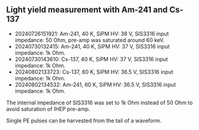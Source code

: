## Light yield measurement with Am-241 and Cs-137

- 20240726151921: Am-241, 40 K, SiPM HV: 38 V, SIS3316 input impedance: 50 Ohm, pre-amp was saturated around 60 keV.
- 20240730132415: Am-241, 40 K, SiPM HV: 37 V, SIS3316 input impedance: 1k Ohm.
- 20240730143610: Cs-137, 40 K, SiPM HV: 37 V, SIS3316 input impedance: 1k Ohm.
- 20240802133723: Cs-137, 60 K, SiPM HV: 36.5 V, SIS3316 input impedance: 1k Ohm.
- 20240802134532: Am-241, 60 K, SiPM HV: 36.5 V, SIS3316 input impedance: 1k Ohm.

The internal impedance of SIS3316 was set to 1k Ohm instead of 50 Ohm to avoid saturation of IHEP pre-amp.

Single PE pulses can be harvested from the tail of a waveform.


